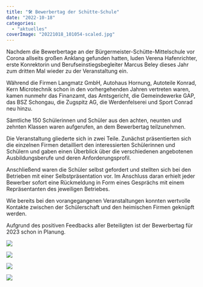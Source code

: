 ```yaml
---
title: "🛠 Bewerbertag der Schütte-Schule"
date: "2022-10-18"
categories: 
  - "aktuelles"
coverImage: "20221018_101054-scaled.jpg"
---
```


Nachdem die Bewerbertage an der Bürgermeister-Schütte-Mittelschule vor Corona allseits großen Anklang gefunden hatten, luden Verena Hafenrichter, erste Konrektorin und Berufseinstiegsbegleiter Marcus Beley dieses Jahr zum dritten Mal wieder zu der Veranstaltung ein.

Während die Firmen Langmatz GmbH, Autohaus Hornung, Autoteile Konrad, Kern Microtechnik schon in den vorhergehenden Jahren vertreten waren, kamen nunmehr das Finanzamt, das Amtsgericht, die Gemeindewerke GAP, das BSZ Schongau, die Zugspitz AG, die Werdenfelserei und Sport Conrad neu hinzu.

Sämtliche 150 Schülerinnen und Schüler aus den achten, neunten und zehnten Klassen waren aufgerufen, an dem Bewerbertag teilzunehmen.

Die Veranstaltung gliederte sich in zwei Teile. Zunächst präsentierten sich die einzelnen Firmen detailliert den interessierten Schülerinnen und Schülern und gaben einen Überblick über die verschiedenen angebotenen Ausbildungsberufe und deren Anforderungsprofil.

Anschließend waren die Schüler selbst gefordert und stellten sich bei den Betrieben mit einer Selbstpräsentation vor. Im Anschluss daran erhielt jeder Bewerber sofort eine Rückmeldung in Form eines Gesprächs mit einem Repräsentanten des jeweiligen Betriebes.

Wie bereits bei den vorangegangenen Veranstaltungen konnten wertvolle Kontakte zwischen der Schülerschaft und den heimischen Firmen geknüpft werden.

Aufgrund des positiven Feedbacks aller Beteiligten ist der Bewerbertag für 2023 schon in Planung.

![](images/IMG-20221018-WA0011-1024x576.jpg)

![](images/IMG-20221018-WA0009-1024x768.jpg)

![](images/20221018_111101-1024x485.jpg)

![](images/20221018_101054-1024x485.jpg)
